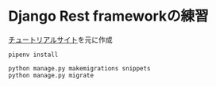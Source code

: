 # Django Rest frameworkの練習
[チュートリアルサイト](http://www.django-rest-framework.org/#tutorial)を元に作成

```
pipenv install
```
```
python manage.py makemigrations snippets
python manage.py migrate
```